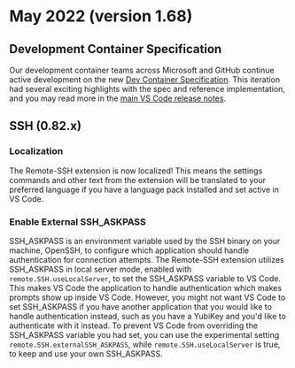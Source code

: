 # May 2022 (version 1.68)

## Development Container Specification

Our development container teams across Microsoft and GitHub continue active development on the new [Dev Container Specification](https://github.com/devcontainers/spec). This iteration had several exciting highlights with the spec and reference implementation, and you may read more in the [main VS Code release notes](https://code.visualstudio.com/updates/v1_68#_development-container-specification).


## SSH (0.82.x)

### Localization

The Remote-SSH extension is now localized! This means the settings commands and other text from the extension will be translated to your preferred language if you have a language pack installed and set active in VS Code.


### Enable External SSH_ASKPASS

SSH_ASKPASS is an environment variable used by the SSH binary on your machine, OpenSSH, to configure which application should handle authentication for connection attempts. The Remote-SSH extension utilizes SSH_ASKPASS in local server mode, enabled with `remote.SSH.useLocalServer`, to set the SSH_ASKPASS variable to VS Code. This makes VS Code the application to handle authentication which makes prompts show up inside VS Code. However, you might not want VS Code to set SSH_ASKPASS if you have another application that you would like to handle authentication instead, such as you have a YubiKey and you'd like to authenticate with it instead. To prevent VS Code from overriding the SSH_ASKPASS variable you had set, you can use the experimental setting `remote.SSH.externalSSH_ASKPASS`, while `remote.SSH.useLocalServer` is true, to keep and use your own SSH_ASKPASS.
